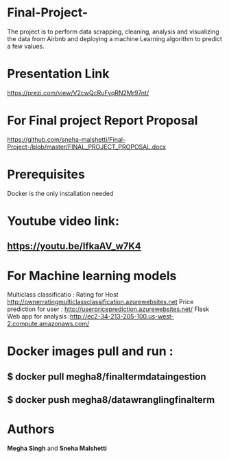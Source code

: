 # Final-Project-

The project is to perform data scrapping, cleaning, analysis and visualizing the data from Airbnb and deploying a machine Learning algorithm to predict a few values. 


# Presentation Link
https://prezi.com/view/V2cwQcRuFyqRN2Mr97nt/

# For Final project Report Proposal
https://github.com/sneha-malshetti/Final-Project-/blob/master/FINAL_PROJECT_PROPOSAL.docx

# Prerequisites
Docker is the only installation needed 

# Youtube video link:
## https://youtu.be/lfkaAV_w7K4

# For Machine learning models
Multiclass classificatio : Rating for Host http://ownerratingmulticlassclassification.azurewebsites.net
Price prediction for user : http://userpriceprediction.azurewebsites.net/
Flask Web app for analysis :http://ec2-34-213-205-100.us-west-2.compute.amazonaws.com/

# Docker images pull and run :
## $ docker pull megha8/finaltermdataingestion
## $ docker push megha8/datawranglingfinalterm


# Authors

**Megha Singh** and **Sneha Malshetti**
